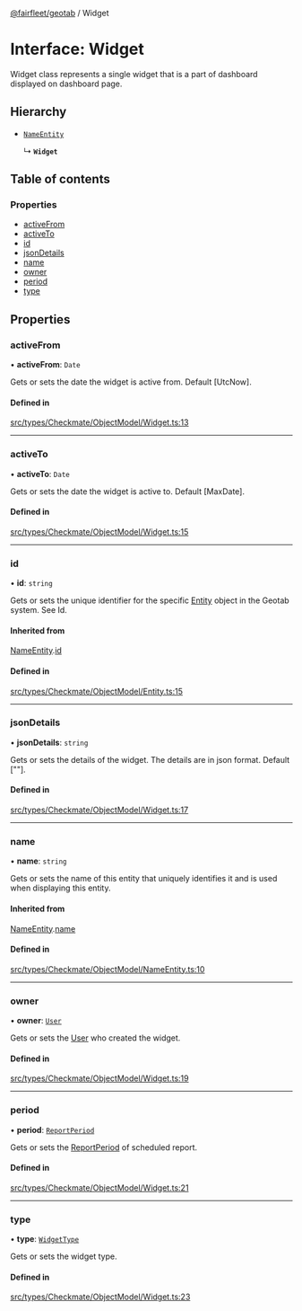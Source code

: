 [@fairfleet/geotab](../README.md) / Widget

# Interface: Widget

Widget class represents a single widget that is a part of dashboard displayed on dashboard page.

## Hierarchy

- [`NameEntity`](NameEntity.md)

  ↳ **`Widget`**

## Table of contents

### Properties

- [activeFrom](Widget.md#activefrom)
- [activeTo](Widget.md#activeto)
- [id](Widget.md#id)
- [jsonDetails](Widget.md#jsondetails)
- [name](Widget.md#name)
- [owner](Widget.md#owner)
- [period](Widget.md#period)
- [type](Widget.md#type)

## Properties

### activeFrom

• **activeFrom**: `Date`

Gets or sets the date the widget is active from. Default [UtcNow].

#### Defined in

[src/types/Checkmate/ObjectModel/Widget.ts:13](https://github.com/fairfleet/geotab/blob/b682f10/src/types/Checkmate/ObjectModel/Widget.ts#L13)

___

### activeTo

• **activeTo**: `Date`

Gets or sets the date the widget is active to. Default [MaxDate].

#### Defined in

[src/types/Checkmate/ObjectModel/Widget.ts:15](https://github.com/fairfleet/geotab/blob/b682f10/src/types/Checkmate/ObjectModel/Widget.ts#L15)

___

### id

• **id**: `string`

Gets or sets the unique identifier for the specific [Entity](Entity.md) object in the Geotab system. See Id.

#### Inherited from

[NameEntity](NameEntity.md).[id](NameEntity.md#id)

#### Defined in

[src/types/Checkmate/ObjectModel/Entity.ts:15](https://github.com/fairfleet/geotab/blob/b682f10/src/types/Checkmate/ObjectModel/Entity.ts#L15)

___

### jsonDetails

• **jsonDetails**: `string`

Gets or sets the details of the widget. The details are in json format. Default [""].

#### Defined in

[src/types/Checkmate/ObjectModel/Widget.ts:17](https://github.com/fairfleet/geotab/blob/b682f10/src/types/Checkmate/ObjectModel/Widget.ts#L17)

___

### name

• **name**: `string`

Gets or sets the name of this entity that uniquely identifies it and is used when displaying this entity.

#### Inherited from

[NameEntity](NameEntity.md).[name](NameEntity.md#name)

#### Defined in

[src/types/Checkmate/ObjectModel/NameEntity.ts:10](https://github.com/fairfleet/geotab/blob/b682f10/src/types/Checkmate/ObjectModel/NameEntity.ts#L10)

___

### owner

• **owner**: [`User`](User.md)

Gets or sets the [User](User.md) who created the widget.

#### Defined in

[src/types/Checkmate/ObjectModel/Widget.ts:19](https://github.com/fairfleet/geotab/blob/b682f10/src/types/Checkmate/ObjectModel/Widget.ts#L19)

___

### period

• **period**: [`ReportPeriod`](../README.md#reportperiod)

Gets or sets the [ReportPeriod](../README.md#reportperiod) of scheduled report.

#### Defined in

[src/types/Checkmate/ObjectModel/Widget.ts:21](https://github.com/fairfleet/geotab/blob/b682f10/src/types/Checkmate/ObjectModel/Widget.ts#L21)

___

### type

• **type**: [`WidgetType`](../README.md#widgettype)

Gets or sets the widget type.

#### Defined in

[src/types/Checkmate/ObjectModel/Widget.ts:23](https://github.com/fairfleet/geotab/blob/b682f10/src/types/Checkmate/ObjectModel/Widget.ts#L23)
